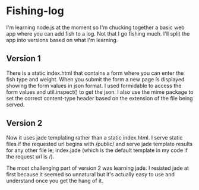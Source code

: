 Fishing-log
===========

I'm learning node.js at the moment so I'm chucking together a basic web app where you can add fish to a log. Not that I go fishing much. I'll split the app into versions based on what I'm learning.

Version 1
---------
There is a static index.html that contains a form where you can enter the fish type and weight. When you submit the form a new page is displayed showing the form values in json format. I used formidable to access the form values and util.inspect() to get the json. I also use the mime package to set the correct content-type header based on the extension of the file being served.

Version 2
---------
Now it uses jade templating rather than a static index.html. I serve static files if the requested url begins with /public/ and serve jade template results for any other file ie; index.jade (which is the default template in my code if the request url is /).

The most challenging part of version 2 was learning jade. I resisted jade at first because it seemed so unnatural but it's actually easy to use and understand once you get the hang of it.
